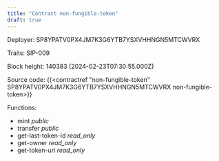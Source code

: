 ```yaml
---
title: "Contract non-fungible-token"
draft: true
---
```

Deployer: SP8YPATV0PX4JM7K3G6YTB7YSXVHHNGN5MTCWVRX

Traits:
SIP-009 



Block height: 140383 (2024-02-23T07:30:55.000Z)

Source code: {{<contractref "non-fungible-token" SP8YPATV0PX4JM7K3G6YTB7YSXVHHNGN5MTCWVRX non-fungible-token>}}

Functions:

* mint _public_
* transfer _public_
* get-last-token-id _read_only_
* get-owner _read_only_
* get-token-uri _read_only_
